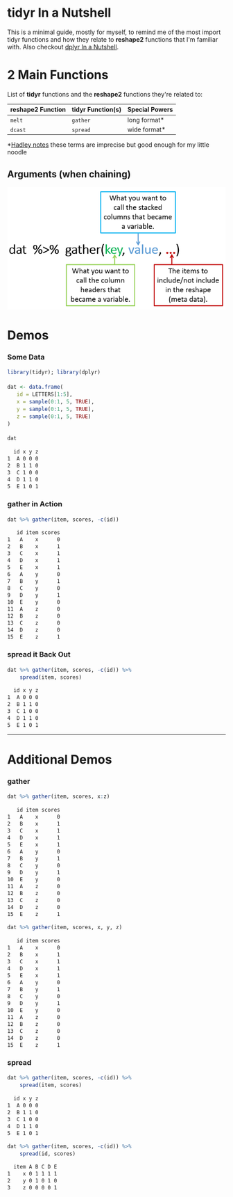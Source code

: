 tidyr In a Nutshell
===

This is a minimal guide, mostly for myself, to remind me of the most import tidyr functions and how they relate to **reshape2** functions that I'm familiar with. Also checkout [dplyr In a Nutshell](https://github.com/trinker/dplyr_in_a_nutshell).



# 2  Main Functions

List of **tidyr** functions and the **reshape2** functions they're related to:

reshape2 Function    | tidyr Function(s) | Special Powers
---------------------|-------------------|----------------------------
`melt`               |  `gather`         | long format\*
`dcast`              |  `spread`         | wide format\*


\*[Hadley notes](http://vita.had.co.nz/papers/tidy-data.pdf) these terms are imprecise but good enough for my little noodle

## Arguments (when chaining)

![](tidyr.png)


# Demos
### Some Data

```r
library(tidyr); library(dplyr)

dat <- data.frame(
   id = LETTERS[1:5],
   x = sample(0:1, 5, TRUE),
   y = sample(0:1, 5, TRUE),
   z = sample(0:1, 5, TRUE)
)

dat
```

```
  id x y z
1  A 0 0 0
2  B 1 1 0
3  C 1 0 0
4  D 1 1 0
5  E 1 0 1
```

### gather in Action


```r
dat %>% gather(item, scores, -c(id))
```

```
   id item scores
1   A    x      0
2   B    x      1
3   C    x      1
4   D    x      1
5   E    x      1
6   A    y      0
7   B    y      1
8   C    y      0
9   D    y      1
10  E    y      0
11  A    z      0
12  B    z      0
13  C    z      0
14  D    z      0
15  E    z      1
```

### spread it Back Out


```r
dat %>% gather(item, scores, -c(id)) %>%
    spread(item, scores)
```

```
  id x y z
1  A 0 0 0
2  B 1 1 0
3  C 1 0 0
4  D 1 1 0
5  E 1 0 1
```

---

# Additional Demos

### gather


```r
dat %>% gather(item, scores, x:z) 
```

```
   id item scores
1   A    x      0
2   B    x      1
3   C    x      1
4   D    x      1
5   E    x      1
6   A    y      0
7   B    y      1
8   C    y      0
9   D    y      1
10  E    y      0
11  A    z      0
12  B    z      0
13  C    z      0
14  D    z      0
15  E    z      1
```

```r
dat %>% gather(item, scores, x, y, z) 
```

```
   id item scores
1   A    x      0
2   B    x      1
3   C    x      1
4   D    x      1
5   E    x      1
6   A    y      0
7   B    y      1
8   C    y      0
9   D    y      1
10  E    y      0
11  A    z      0
12  B    z      0
13  C    z      0
14  D    z      0
15  E    z      1
```

### spread


```r
dat %>% gather(item, scores, -c(id)) %>%
    spread(item, scores)
```

```
  id x y z
1  A 0 0 0
2  B 1 1 0
3  C 1 0 0
4  D 1 1 0
5  E 1 0 1
```

```r
dat %>% gather(item, scores, -c(id)) %>%
    spread(id, scores)
```

```
  item A B C D E
1    x 0 1 1 1 1
2    y 0 1 0 1 0
3    z 0 0 0 0 1
```



